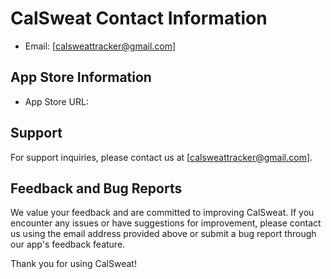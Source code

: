 # CalSweat Contact Information

- Email: [calsweattracker@gmail.com]

## App Store Information

- App Store URL: 

## Support

For support inquiries, please contact us at [calsweattracker@gmail.com].

## Feedback and Bug Reports

We value your feedback and are committed to improving CalSweat. If you encounter any issues or have suggestions for improvement, please contact us using the email address provided above or submit a bug report through our app's feedback feature.

Thank you for using CalSweat!
